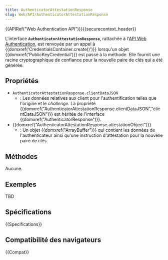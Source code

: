 ```yaml
---
title: AuthenticatorAttestationResponse
slug: Web/API/AuthenticatorAttestationResponse
---
```


{{APIRef("Web Authentication API")}}{{securecontext_header}}

L'interface **`AuthenticatorAttestationResponse`**, rattachée à l'[API Web Authentication](/fr/docs/Web/API/Web_Authentication_API), est renvoyée par un appel à {{domxref('CredentialsContainer.create()')}} lorsqu'un objet {{domxref('PublicKeyCredential')}} est passé à la méthode. Elle fournit une racine cryptographique de confiance pour la nouvelle paire de clés qui a été générée.

## Propriétés

- `AuthenticatorAttestationResponse.clientDataJSON`
  - : Les données relatives aux client pour l'authentification telles que l'origine et le _challenge_. La propriété {{domxref("AuthenticatorAttestationResponse.clientDataJSON","clientDataJSON")}} est héritée de l'interface {{domxref("AuthenticatorResponse")}}.
- {{domxref("AuthenticatorAttestationResponse.attestationObject")}}
  - : Un objet {{domxref("ArrayBuffer")}} qui contient les données de l'authenticateur ainsi qu'une instruction d'attestation pour la nouvelle paire de clés.

## Méthodes

Aucune.

## Exemples

TBD

## Spécifications

{{Specifications}}

## Compatibilité des navigateurs

{{Compat}}
